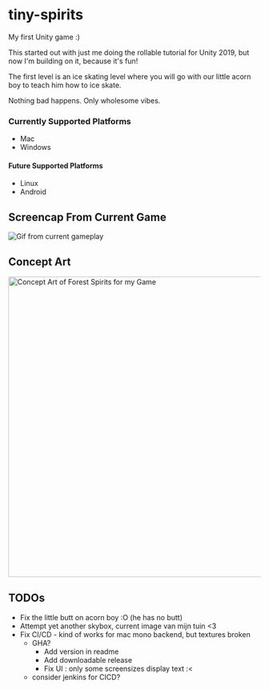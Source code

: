 # tiny-spirits
My first Unity game :)

This started out with just me doing the rollable tutorial for Unity 2019, but now I'm building on it, because it's fun!

The first level is an ice skating level where you will go with our little acorn boy to teach him how to ice skate.

Nothing bad happens. Only wholesome vibes.

### Currently Supported Platforms
* Mac
* Windows

#### Future Supported Platforms
* Linux
* Android

## Screencap From Current Game
![Gif from current gameplay](./current_game_play.gif)

## Concept Art
<img src="./smol_spirits.png" alt="Concept Art of Forest Spirits for my Game" width="600"/>

## TODOs
* Fix the little butt on acorn boy :O (he has no butt)
* Attempt yet another skybox, current image van mijn tuin <3
* Fix CI/CD - kind of works for mac mono backend, but textures broken
  - GHA?
    - Add version in readme
    - Add downloadable release
    - Fix UI : only some screensizes display text :<
  - consider jenkins for CICD?

